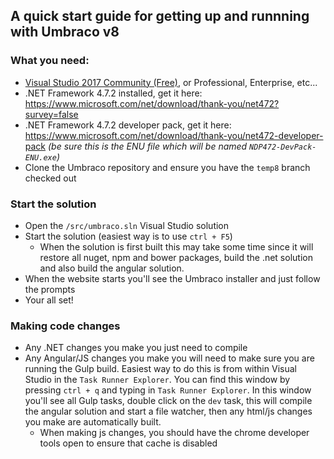 ## A quick start guide for getting up and runnning with Umbraco v8

### What you need:

* [Visual Studio 2017 Community (Free)](https://www.visualstudio.com/vs/community/), or Professional, Enterprise, etc... 
* .NET Framework 4.7.2 installed, get it here: https://www.microsoft.com/net/download/thank-you/net472?survey=false
* .NET Framework 4.7.2 developer pack, get it here: https://www.microsoft.com/net/download/thank-you/net472-developer-pack _(be sure this is the ENU file which will be named `NDP472-DevPack-ENU.exe`)_
* Clone the Umbraco repository and ensure you have the `temp8` branch checked out

### Start the solution

* Open the `/src/umbraco.sln` Visual Studio solution
* Start the solution (easiest way is to use `ctrl + F5`)
  * When the solution is first built this may take some time since it will restore all nuget, npm and bower packages, build the .net solution and also build the angular solution.
* When the website starts you'll see the Umbraco installer and just follow the prompts
* Your all set!

### Making code changes

* Any .NET changes you make you just need to compile
* Any Angular/JS changes you make you will need to make sure you are running the Gulp build. Easiest way to do this is from within Visual Studio in the `Task Runner Explorer`. You can find this window by pressing `ctrl + q` and typing in `Task Runner Explorer`. In this window you'll see all Gulp tasks, double click on the `dev` task, this will compile the angular solution and start a file watcher, then any html/js changes you make are automatically built.  
  * When making js changes, you should have the chrome developer tools open to ensure that cache is disabled
